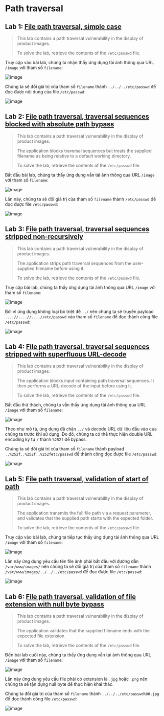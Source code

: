 # Path traversal

## Lab 1: [File path traversal, simple case](https://portswigger.net/web-security/file-path-traversal/lab-simple)

> This lab contains a path traversal vulnerability in the display of product images.
>
> To solve the lab, retrieve the contents of the `/etc/passwd` file.

Truy cập vào bài lab, chúng ta nhận thấy ứng dụng tải ảnh thông qua URL `/image` với tham số `filename`:

![image](images/lab-1/lab-1.png)

Chúng ta sẽ đổi giá trị của tham số `filename` thành `../../../etc/passwd` để đọc được nội dung của file `/etc/passwd`:

![image](images/lab-1/lab-1-1.png)

## Lab 2: [File path traversal, traversal sequences blocked with absolute path bypass](https://portswigger.net/web-security/file-path-traversal/lab-absolute-path-bypass)

> This lab contains a path traversal vulnerability in the display of product images.
>
> The application blocks traversal sequences but treats the supplied filename as being relative to a default working directory.
>
> To solve the lab, retrieve the contents of the `/etc/passwd` file.

Bắt đầu bài lab, chúng ta thấy ứng dụng vẫn tải ảnh thông qua URL `/image` với tham số `filename`:

![image](images/lab-2/lab-2.png)

Lần này, chúng ta sẽ đổi giá trị của tham số `filename` thành `/etc/passwd` để đọc được file `/etc/passwd`:

![image](images/lab-2/lab-2-1.png)

## Lab 3: [File path traversal, traversal sequences stripped non-recursively](https://portswigger.net/web-security/file-path-traversal/lab-sequences-stripped-non-recursively)

> This lab contains a path traversal vulnerability in the display of product images.
>
> The application strips path traversal sequences from the user-supplied filename before using it.
>
> To solve the lab, retrieve the contents of the `/etc/passwd` file.

Truy cập bài lab, chúng ta thấy ứng dụng tải ảnh thông qua URL `/image` với tham số `filename`:

![image](images/lab-3/lab-3.png)

Bởi vì ứng dụng không loại bỏ triệt để `../` nên chúng ta sẽ truyền payload `....//....//....//etc/passwd` vào tham số `filename` để đọc thành công file `/etc/passwd`:

![image](images/lab-3/lab-3-1.png)

## Lab 4: [File path traversal, traversal sequences stripped with superfluous URL-decode](https://portswigger.net/web-security/file-path-traversal/lab-superfluous-url-decode)

> This lab contains a path traversal vulnerability in the display of product images.
>
> The application blocks input containing path traversal sequences. It then performs a URL-decode of the input before using it.
>
> To solve the lab, retrieve the contents of the `/etc/passwd` file.

Bắt đầu thử thách, chúng ta vẫn thấy ứng dụng tải ảnh thông qua URL `/image` với tham số `filename`:

![image](images/lab-4/lab-4.png)

Theo như mô tả, ứng dụng đã chặn `../` và decode URL dữ liệu đầu vào của chúng ta trước khi sử dụng. Do đó, chúng ta có thể thực hiện double URL encoding ký tự `/` thành `%252f` để bypass.

Chúng ta sẽ đổi giá trị của tham số `filename` thành payload `..%252f..%252f..%252fetc/passwd` để thành công đọc được file `/etc/passwd`:

![image](images/lab-4/lab-4-1.png)

## Lab 5: [File path traversal, validation of start of path](https://portswigger.net/web-security/file-path-traversal/lab-validate-start-of-path)

> This lab contains a path traversal vulnerability in the display of product images.
>
> The application transmits the full file path via a request parameter, and validates that the supplied path starts with the expected folder.
>
> To solve the lab, retrieve the contents of the `/etc/passwd` file.

Truy cập vào bài lab, chúng ta tiếp tục thấy ứng dụng tải ảnh thông qua URL `/image` với tham số `filename`:

![image](images/lab-5/lab-5.png)

Lần này ứng dụng yêu cầu tên file ảnh phải bắt đầu với đường dẫn `/var/www/images/` nên chúng ta sẽ đổi giá trị của tham số `filename` thành `/var/www/images/../../../etc/passwd` để đọc được file `/etc/passwd`:

![image](images/lab-5/lab-5-1.png)

## Lab 6: [File path traversal, validation of file extension with null byte bypass](https://portswigger.net/web-security/file-path-traversal/lab-validate-file-extension-null-byte-bypass)

> This lab contains a path traversal vulnerability in the display of product images.
>
> The application validates that the supplied filename ends with the expected file extension.
>
> To solve the lab, retrieve the contents of the `/etc/passwd` file.

Đến bài lab cuối này, chúng ta thấy ứng dụng vẫn tải ảnh thông qua URL `/image` với tham số `filename`:

![image](images/lab-6/lab-6.png)

Lần này ứng dụng yêu cầu file phải có extension là `.jpg` hoặc `.png` nên chúng ta sẽ tận dụng null byte để thực hiện khai thác.

Chúng ta đổi giá trị của tham số `filename` thành `../../../etc/passwd%00.jpg` để đọc thành công file `/etc/passwd`:

![image](images/lab-6/lab-6-1.png)
